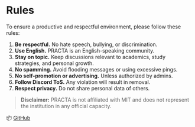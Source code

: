 # Rules

To ensure a productive and respectful environment, please follow these rules:

1. **Be respectful.** No hate speech, bullying, or discrimination.
2. **Use English.** PRACTA is an English-speaking community.
3. **Stay on topic.** Keep discussions relevant to academics, study strategies, and personal growth.
4. **No spamming.** Avoid flooding messages or using excessive pings.
5. **No self-promotion or advertising.** Unless authorized by admins.
6. **Follow Discord ToS.** Any violation will result in removal.
7. **Respect privacy.** Do not share personal data of others.

> **Disclaimer:** PRACTA is not affiliated with MIT and does not represent the institution in any official capacity.

📦 [GitHub](https://github.com/PRACTAcademy)
